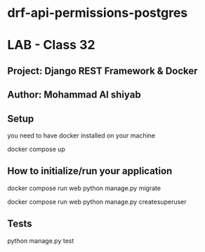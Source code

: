 # drf-api-permissions-postgres

# LAB - Class 32

## Project: Django REST Framework & Docker
## Author: Mohammad Al shiyab

## Setup

you need to have docker installed on your machine

docker compose up

## How to initialize/run your application

docker compose run web python manage.py migrate

docker compose run web python manage.py createsuperuser
## Tests

python manage.py test